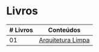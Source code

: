 # Livros

|# Livros| Conteúdos                                                |
|------|:---------------------------------------------------------:|
| 01  |  [Arquitetura Limpa](Arquitetura_Limpa_O_Guia_do_Artesão_para_Estrutura_e_Robert_C_Martin.pdf)|